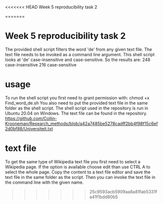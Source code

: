 <<<<<<< HEAD
Week 5 reproducibility task 2

=======
# Week 5 reproducibility task 2

The provided shell script filters the word 'de' from any given text file. The text file needs to be invoked as a command line argument. This shell script looks at 'de' case-insensitive and case-sensitive. So the results are:
248 case-insensitive
216 case-sensitive

# usage 

To run the shell script you first need to grant permission with:
chmod +x Find_word_de.sh
You also need to put the provided text file in the same folder as the shell script.
The shell script used in the repository is run in Ubuntu 20.04 on Windows.
The text file can be found in the repository. https://github.com/Collin-Krooneman/Research_methods/blob/a42a7485be5278cadff2bb4f98f15c6ef2d0bf88/Universiteit.txt

# text file

To get the same type of Wikipedia text file you first need to select a Wikipedia page. If the option is available choose edit than use CTRL A to select the whole page. Copy the content to a text file editor and save the text file in the same folder as the script. Then you can invoke the text file in the command line with the given name. 






>>>>>>> 25c9593acb5909aa8a81fab5331fa41f1bdd80b5

